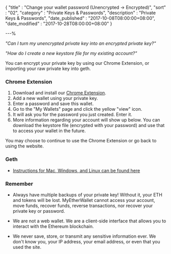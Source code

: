 {
"title"       : "Change your wallet password (Unencrypted -> Encrypted)",
"sort"        : "02",
"category"    : "Private Keys & Passwords",
"description" : "Private Keys & Passwords",
"date_published" : "2017-10-08T08:00:00+08:00",
"date_modified"  : "2017-10-28T08:00:00+08:00"
}

---%


_"Can I turn my unencrypted private key into an encrypted private key?"_

_"How do I create a new keystore file for my existing account?"_

You can encrypt your private key by using our Chrome Extension, or importing your raw private key into geth.

### Chrome Extension

1.  Download and install our [Chrome Extension](https://chrome.google.com/webstore/detail/myetherwallet-cx/nlbmnnijcnlegkjjpcfjclmcfggfefdm?hl=en).
2.  Add a new wallet using your private key.
3.  Enter a password and save this wallet.
4.  Go to the "My Wallets" page and click the yellow "view" icon.
5.  It will ask you for the password you just created. Enter it.
6.  More information regarding your account will show up below. You can download the keystore file (encrypted with your password) and use that to access your wallet in the future.

You may choose to continue to use the Chrome Extension or go back to using the website.

### Geth

*   [Instructions for Mac, Windows, and Linux can be found here](https://ethereum.stackexchange.com/questions/465/how-to-import-a-plain-private-key-into-geth-or-mist)


### Remember

*  Always have multiple backups of your private key! Without it, your ETH and tokens will be lost. MyEtherWallet cannot access your account, move funds, recover funds, reverse transactions, nor recover your private key or password.

*  We are not a web wallet. We are a client-side interface that allows you to interact with the Ethereum blockchain.

*  We never save, store, or transmit any sensitive information ever. We don't know you, your IP address, your email address, or even that you used the site.</div>
